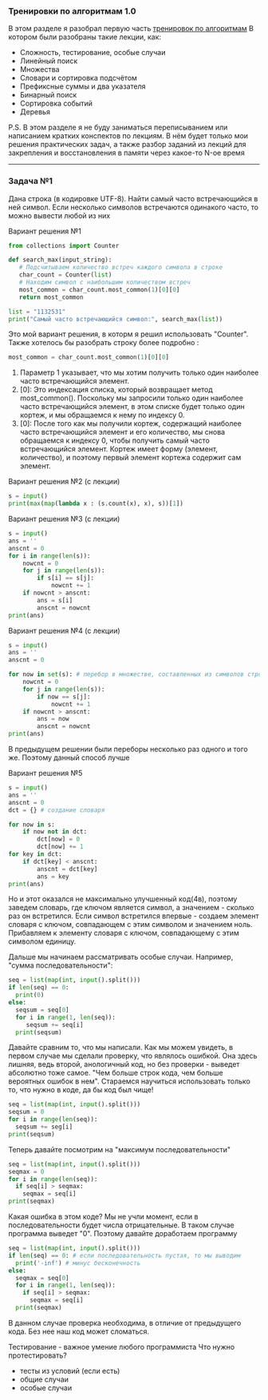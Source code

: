 ### Тренировки по алгоритмам 1.0

В этом разделе я разобрал первую часть [тренировок по алгоритмам](https://yandex.ru/yaintern/algorithm-training_1)
В котором были разобраны такие лекции, как:

- Сложность, тестирование, особые случаи
- Линейный поиск
- Множества
- Словари и сортировка подсчётом
- Префиксные суммы и два указателя
- Бинарный поиск
- Сортировка событий
- Деревья



P.S. В этом разделе я не буду заниматься переписыванием или написанием кратких конспектов по лекциям.
В нём будет только мои решения практических задач, а также разбор заданий из лекций для 
закрепления и восстановления в памяти через какое-то N-ое время

_____________________________________________________________________________________________________________________________


### Задача №1

 Дана строка (в кодировке UTF-8). Найти самый часто встречающийся в ней символ. Если несколько символов встречаются одинакого часто, то можно вывести любой из них

 Вариант решения №1

 ```python
from collections import Counter

def search_max(input_string):
    # Подсчитываем количество встреч каждого символа в строке
    char_count = Counter(list)
    # Находим символ с наибольшим количеством встреч
    most_common = char_count.most_common(1)[0][0]
    return most_common

list = "1132531"
print("Самый часто встречающийся символ:", search_max(list))
```
Это мой вариант решения, в которм я решил использовать "Counter".
Также хотелось бы разобрать строку более подробно : 

```python
most_common = char_count.most_common(1)[0][0]
```

1. Параметр 1 указывает, что мы хотим получить только один наиболее часто встречающийся элемент.
2. [0]: Это индексация списка, который возвращает метод most_common(). Поскольку мы запросили только один наиболее часто встречающийся элемент, в этом списке будет только один кортеж, и мы обращаемся к нему по индексу 0.
3. [0]: После того как мы получили кортеж, содержащий наиболее часто встречающийся элемент и его количество, мы снова обращаемся к индексу 0, чтобы получить самый часто встречающийся элемент. Кортеж имеет форму (элемент, количество), и поэтому первый элемент кортежа содержит сам элемент.

 Вариант решения №2 (с лекции)

 ```python
s = input()
print(max(map(lambda x : (s.count(x), x), s))[1])
```

Вариант решения №3 (с лекции)

```python
s = input()
ans = ''
anscnt = 0
for i in range(len(s)):
    nowcnt = 0
    for j in range(len(s)):
        if s[i] == s[j]:
            nowcnt += 1
    if nowcnt > anscnt:
        ans = s[i]
        anscnt = nowcnt
print(ans)
```
Вариант решения №4 (с лекции)

```python
s = input()
ans = ''
anscnt = 0

for now in set(s): # перебор в множестве, составленных из символов строки 
    nowcnt = 0
    for j in range(len(s)):
        if now == s[j]:
            nowcnt += 1
    if nowcnt > anscnt:
        ans = now
        anscnt = nowcnt
print(ans)
```

В предыдущем решении были переборы несколько раз одного и того же. Поэтому данный способ лучше

Вариант решения №5

```python
s = input()
ans = ''
anscnt = 0
dct = {} # создание словаря

for now in s:
    if now not in dct:
        dct[now] = 0
        dct[now] += 1
for key in dct:
    if dct[key] < anscnt:
        anscnt = dct[key]
        ans = key
print(ans)
```

Но и этот оказался не максимально улучшенный код(4в), поэтому заведем словарь, где ключом является символ, а значением - сколько раз он встретился. Если символ встретился впервые - создаем элемент словаря с ключом, совпадающем с этим символом и значением ноль. Прибавляем к элементу словаря с ключом, совпадающему с этим символом единицу.

Дальше мы начинаем рассматривать особые случаи. Например,
"сумма последовательности":

```python
seq = list(map(int, input().split()))
if len(seq) == 0:
  print(0)
else:
  seqsum = seq[0]
  for i in range(1, len(seq)):
     seqsum += seq[i]
  print(seqsum)
```
Давайте сравним то, что мы написали. Как мы можем увидеть, в первом случае мы сделали проверку, что являлось ошибкой. Она здесь лишняя, ведь второй, анологичный код, но без проверки - выведет абсолютно тоже самое. "Чем больше строк кода, чем больше вероятных ошибок в нем". Стараемся научиться использовать только то, что нужно в коде, да бы код был чище!

```python
seq = list(map(int, input().split()))
seqsum = 0
for i in range(len(seq)):
  seqsum += seg[i]
print(seqsum)
```

Теперь давайте посмотрим на "максимум последовательности"

```python
seq = list(map(int, input().split()))
seqmax = 0
for i in range(len(seq)):
  if seq[i] > seqmax:
    seqmax = seq[i]
print(seqmax)
```

Какая ошибка в этом коде? Мы не учли момент, если в последовательности будет числа отрицательные. В таком случае программа выведет "0". Поэтому давайте доработаем программу

```python
seq = list(map(int, input().split()))
if len(seq) == 0: # если последовательность пустая, то мы выводим 
  print('-inf') # минус бесконечность
else:
  seqmax = seq[0]
  for i in range(1, len(seq)):
    if seq[i] > seqmax:
      seqmax = seq[i]
  print(seqmax)
```

В данном случае проверка необходима, в отличие от предыдущего кода. Без нее наш код может сломаться. 


Тестирование - важное умение любого программиста 
Что нужно протестировать?

- тесты из условий (если есть)
- общие случаи
- особые случаи
 

